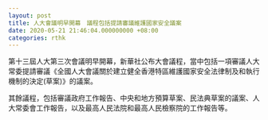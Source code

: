 ```yaml
---
layout: post
title: 人大會議明早開幕　議程包括提請審議維護國家安全議案
date: 2020-05-21 21:46:04.000000000 +08:00
categories: rthk
---
```


第十三屆人大第三次會議明早開幕，新華社公布大會議程，當中包括一項審議人大常委提請審議《全國人大會議關於建立健全香港特區維護國家安全法律制及和執行機制的決定(草案)》的議案。

其餘議程，包括審議政府工作報告、中央和地方預算草案、民法典草案的議案、人大常委會工作報告，以及最高人民法院和最高人民檢察院的工作報告等。
